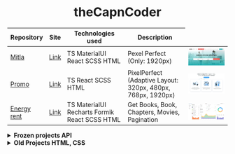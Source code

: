 <div align='center'><h1>theCapnCoder</h1></div>

<table>
  <thead>
    <tr>
      <th>Repository</th>
      <th>Site</th>
      <th>Technologies used</th>
      <th>Description</th>
    </tr>
  <tbody>
    <tr>
      <td><a href='https://github.com/theCapnCoder/Mitla'>Mitla</a></td>
      <td><a href='https://thecapncoder.github.io/Mitla/'>Link</a></td>
      <td>TS MaterialUI React SCSS HTML</td>
      <td>Pexel Perfect (Only: 1920px)</td>
      <td><img src="img/Mitla.jpg" alt="picture"></td>
    </tr>
    <tr>
      <td><a href='https://github.com/theCapnCoder/Promo'>Promo</a></td>
      <td><a href='https://thecapncoder.github.io/Promo/'>Link</a></td>
      <td>TS React SCSS HTML</td>
      <td>PixelPerfect (Adaptive Layout: 320px, 480px, 768px, 1920px)</td>
      <td><img src="img/Promo.jpg" alt="picture"></td>
    </tr>
    <tr>
      <td><a href='https://github.com/theCapnCoder/energy-rent'>Energy rent</a></td>
      <td><a href='https://thecapncoder.github.io/energy-rent/'>Link</a></td>
      <td>TS MaterialUI Recharts Formik React SCSS HTML</td>
      <td>Get Books, Book, Chapters, Movies, Pagination</td>
      <td><img src="img/EnergyRent.jpg" alt="picture"></td>
    </tr>
  </tbody>
  <thead>
</table>

<details>
<summary><b>Frozen projects API</b></summary>
<table>
  <thead>
    <tr>
      <th>Repository</th>
      <th>Site</th>
      <th>Technologies used</th>
      <th>Description</th>
    </tr>
  <tbody>
    <tr>
      <td><a href='https://github.com/theCapnCoder/json-placeholder'>Json placeholder</a></td>
      <td><a href='https://thecapncoder.github.io/json-placeholder'>Link</a></td>
      <td>TS MaterialUI Router Axios React SCSS HTML</td>
      <td>Get Books, Book, Chapters, Movies, Pagination</td>
      <td><img src="img/JsonPlaceholder.jpg" alt="picture"></td>
    </tr>
    <tr>
      <td><a href='https://github.com/theCapnCoder/API--The-lord-of-the-rings'>The lord of the rings</a></td>
      <td><a href='https://thecapncoder.github.io/API--The-lord-of-the-rings/'>Link</a></td>
      <td>TS MaterialUI Router Axios React SCSS HTML</td>
      <td>Get Books, Book, Chapters, Movies, Pagination</td>
      <td><img src="img/Ring.jpg" alt="picture"></td>
    </tr>
  </tbody>
  <thead>
</table>
</details>

<details>
<summary><b>Old Projects HTML, CSS</b></summary>
<table>
  <thead>
    <tr>
      <th>Repository</th>
      <th>Site</th>
      <th>Technologies used</th>
      <th>Description</th>
      <th>Prewiev</th>
    </tr>
  <tbody>
    <tr>
      <td><a href='https://github.com/theCapnCoder/Decenter-Ads'>Decenter Ads</a></td>
      <td><a href='https://thecapncoder.github.io/Decenter-Ads/'>Link</a></td>
      <td>TS Formik Yup React SCSS HTML</td>
      <td>PixelPerfect (Adaptive Layout: 1366px, 390px)</td>
      <td><img src="img/DecenterAds.jpg" alt="picture"></td>
    </tr>
    <tr>
      <td><a href='https://github.com/theCapnCoder/Video-Line'>Video Line</a></td>
      <td><a href='https://thecapncoder.github.io/Video-Line/'>Link</a></td>
      <td>TS Redux React SCSS HTML</td>
      <td>PixelPerfect (Only: 1440px)</td>
      <td><img src="img/VideoLine.jpg" alt="picture"></td>
    </tr>
    <tr>
      <td><a href='https://github.com/theCapnCoder/gravity'>Gravity</a></td>
      <td><a href='https://thecapncoder.github.io/gravity/'>Link</a></td>
      <td>TS React Tailwind CSS HTML</td>
      <td>PixelPerfect (Adaptive Layout: 1440px, 375px)</td>
      <td><img src="img/Gravity.jpg" alt="picture"></td>
    </tr>
    <tr>
      <td><a href='https://github.com/theCapnCoder/GK_Melody'>GK Melody</a></td>
      <td><a href='https://thecapncoder.github.io/GK_Melody/'>Link</a></td>
      <td>Tailwind CSS HTML</td>
      <td>PixelPerfect</td>
      <td><img src="img/GK_Melody.jpg" alt="picture"></td>
    </tr>
    <tr>
      <td><a href='https://github.com/theCapnCoder/Amazing_mountain'>Amazing mountain</a></td>
      <td><a href='https://thecapncoder.github.io/Amazing_mountain/'>Link</a></td>
      <td>Tailwind CSS HTML</td>
      <td>PixelPerfect</td>
      <td><img src="img/AmazingMountain.jpg" alt="picture"></td>
    </tr>
    <tr>
      <td><a href='https://github.com/theCapnCoder/N-pay'>N-pay</a></td>
      <td><a href='https://thecapncoder.github.io/N-pay/'>Link</a></td>
      <td>Tailwind CSS HTML</td>
      <td>PixelPerfect</td>
      <td><img src="img/N-pay.jpg" alt="picture"></td>
    </tr>
  </tbody>
  <thead>
</table>
</details>

<!-- - ![#f03c15](https://placehold.co/15x15/f03c15/f03c15.png) `#f03c15`
- ![#c5f015](https://placehold.co/15x15/c5f015/c5f015.png) `#c5f015`
- ![#1589F0](https://placehold.co/15x15/1589F0/1589F0.png) `#1589F0`


****

### H1 text

<p align="center">
  <i>inspired by <a href="https://github.com/natemoo-re">Center text</a> for song api</i>
</p>

****

```
block
```

<font color="">Этот текст красного цвета</font>
<font color="green">Этот текст зеленого цвета</font>

<div style="display: inline-block; border-radius: 10px; background-color: rgb(211, 229, 239); padding: 10px;">
 <font color="black">TS</font> 
</div>

**Front**
[Link]()
</br> -->